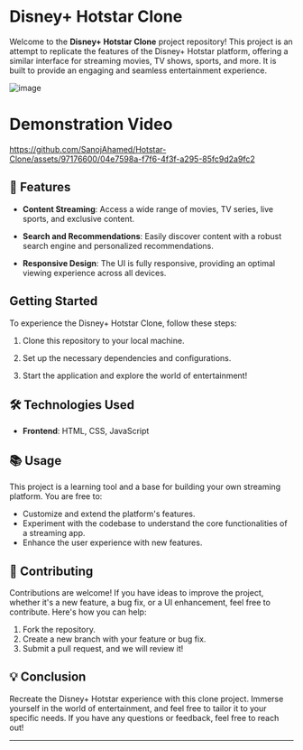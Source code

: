 # Disney+ Hotstar Clone

Welcome to the **Disney+ Hotstar Clone** project repository! This project is an attempt to replicate the features of the Disney+ Hotstar platform, offering a similar interface for streaming movies, TV shows, sports, and more. It is built to provide an engaging and seamless entertainment experience.


![image](https://github.com/SanojAhamed/Hotstar-Clone/assets/97176600/8823e771-282e-4a00-b284-d35548c3412a)


# Demonstration Video

https://github.com/SanojAhamed/Hotstar-Clone/assets/97176600/04e7598a-f7f6-4f3f-a295-85fc9d2a9fc2


## 🚀 Features

- **Content Streaming**: Access a wide range of movies, TV series, live sports, and exclusive content.
  
- **Search and Recommendations**: Easily discover content with a robust search engine and personalized recommendations.
  
- **Responsive Design**: The UI is fully responsive, providing an optimal viewing experience across all devices.


## Getting Started

To experience the Disney+ Hotstar Clone, follow these steps:

1. Clone this repository to your local machine.

2. Set up the necessary dependencies and configurations.

3. Start the application and explore the world of entertainment!
   

## 🛠️ Technologies Used

- **Frontend**: HTML, CSS, JavaScript


## 📚 Usage

This project is a learning tool and a base for building your own streaming platform. You are free to:

- Customize and extend the platform's features.
- Experiment with the codebase to understand the core functionalities of a streaming app.
- Enhance the user experience with new features.

## 🤝 Contributing

Contributions are welcome! If you have ideas to improve the project, whether it's a new feature, a bug fix, or a UI enhancement, feel free to contribute. Here's how you can help:

1. Fork the repository.
2. Create a new branch with your feature or bug fix.
3. Submit a pull request, and we will review it!

## 💡 Conclusion

Recreate the Disney+ Hotstar experience with this clone project. Immerse yourself in the world of entertainment, and feel free to tailor it to your specific needs. If you have any questions or feedback, feel free to reach out!

---
